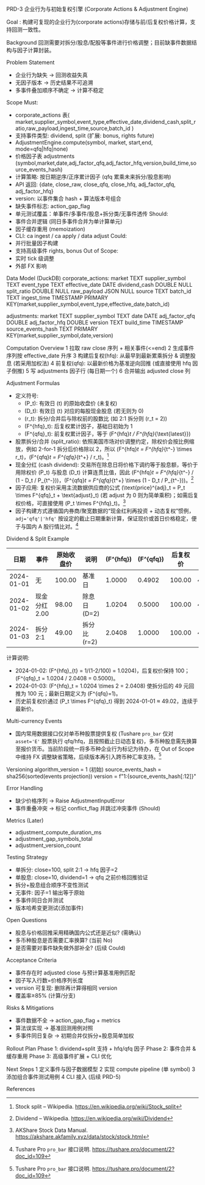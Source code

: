 PRD-3 企业行为与初始复权引擎 (Corporate Actions & Adjustment Engine)

Goal
: 构建可复现的企业行为(corporate actions)存储与前/后复权价格计算，支持回测一致性。

Background
回测需要对拆分/股息/配股等事件进行价格调整；目前缺事件数据结构与因子计算封装。

Problem Statement
- 企业行为缺失 → 回测收益失真
- 无因子版本 → 历史结果不可追溯
- 多事件叠加顺序不确定 → 计算不稳定

Scope
Must:
- corporate_actions 表( market,supplier_symbol,event_type,effective_date,dividend_cash,split_ratio,raw_payload,ingest_time,source,batch_id )
- 支持事件类型: dividend, split (扩展: bonus, rights future)
- AdjustmentEngine.compute(symbol, market, start,end, mode=qfq|hfq|none)
- 价格因子表 adjustments (symbol,market,date,adj_factor_qfq,adj_factor_hfq,version,build_time,source_events_hash)
- 计算策略: 按日期逆序/正序累计因子 (qfq 累乘未来拆分/股息影响)
- API 返回: {date, close_raw, close_qfq, close_hfq, adj_factor_qfq, adj_factor_hfq}
- version: 以事件集合 hash + 算法版本号组合
- 缺失事件标志: action_gap_flag
- 单元测试覆盖：单事件/多事件/股息+拆分类/无事件透传
Should:
- 事件合并逻辑 (同日多事件合并为单计算单元)
- 因子缓存重用 (memoization)
- CLI: ca ingest / ca apply / data adjust
Could:
- 并行批量因子构建
- 支持高级事件 rights, bonus
Out of Scope:
- 实时 tick 级调整
- 外部 FX 影响

Data Model (DuckDB)
corporate_actions:
  market TEXT
  supplier_symbol TEXT
  event_type TEXT
  effective_date DATE
  dividend_cash DOUBLE NULL
  split_ratio DOUBLE NULL
  raw_payload JSON NULL
  source TEXT
  batch_id TEXT
  ingest_time TIMESTAMP
  PRIMARY KEY(market,supplier_symbol,event_type,effective_date,batch_id)

adjustments:
  market TEXT
  supplier_symbol TEXT
  date DATE
  adj_factor_qfq DOUBLE
  adj_factor_hfq DOUBLE
  version TEXT
  build_time TIMESTAMP
  source_events_hash TEXT
  PRIMARY KEY(market,supplier_symbol,date,version)

Computation Overview
1 拉取 raw close 序列 + 相关事件(<=end)
2 生成事件序列按 effective_date 升序
3 构建后复权(hfq): 从最早到最新累乘拆分 & 调整股息 (若采用加权法)
4 前复权(qfq): 以最新价格为基准逆向回推 (或直接使用 hfq 因子倒推)
5 写 adjustments 因子行 (每日期一个)
6 合并输出 adjusted close 列

Adjustment Formulas
- 定义符号:
  - \(P_t\): 有效日 \(t\) 的原始收盘价 (未复权)
  - \(D_t\): 有效日 \(t\) 对应的每股现金股息 (若无则为 0)
  - \(r_t\): 拆分/合并后与除权前的股数比 (如 2:1 拆分则 \(r_t = 2\))
  - \(F^{hfq}_t\): 后复权累计因子，基础日初始为 1
  - \(F^{qfq}_t\): 前复权累计因子，等于 \(F^{hfq}_t / F^{hfq}_{\text{latest}}\)
- 股票拆分/合并 (split_ratio): 依照美国市场对价调整约定，除权价会按比例缩放，例如 2-for-1 拆分后价格除以 2，所以 \(F^{hfq}_t = F^{hfq}_{t^-} \times r_t\)，\(F^{qfq}_t = F^{qfq}_{t^+} / r_t\)。[^1]
- 现金分红 (cash dividend): 交易所在除息日将价格下调约等于股息额，等价于用除权价 \(P_t\) 与股息 \(D_t\) 计算连贯比值，因此 \(F^{hfq}_t = F^{hfq}_{t^-} / (1 - D_t / P_{t^-})\)，\(F^{qfq}_t = F^{qfq}_{t^+} \times (1 - D_t / P_{t^-})\)。[^2]
- 因子应用: 复权价采用主流数据供应商的公式 \(\text{price}^{adj}_t = P_t \times F^{qfq}_t + \text{adjust}_t\) (若 adjust 为 0 则为简单乘积)；如需后复权价格，可直接使用 \(P_t \times F^{hfq}_t\)。[^3]
- 因子构建方式遵循国内券商/聚宽数据的“现金红利再投资 + 动态复权”惯例，`adj='qfq'|'hfq'` 按设定的截止日期重新计算，保证现价或首日价格稳定，便于与国内 A 股行情比对。[^4]

Dividend & Split Example

日期 | 事件 | 原始收盘价 | 说明 | \(F^{hfq}\) | \(F^{qfq}\) | 后复权价 | 前复权价
---|---|---|---|---|---|---|---
2024-01-01 | 无 | 100.00 | 基准日 | 1.0000 | 0.4902 | 100.00 | 49.02
2024-01-02 | 现金分红 2.00 | 98.00 | 除息日 \(D=2\) | 1.0204 | 0.5000 | 100.00 | 49.00
2024-01-03 | 拆分 2:1 | 49.00 | 拆分比 \(r=2\) | 2.0408 | 1.0000 | 100.00 | 49.00

计算说明:
- 2024-01-02: \(F^{hfq}_{t} = 1/(1-2/100) = 1.0204\)，后复权价保持 100；\(F^{qfq}_t = 1.0204 / 2.0408 = 0.5000\)。
- 2024-01-03: \(F^{hfq}_t = 1.0204 \times 2 = 2.0408\) 使拆分后的 49 元回推为 100 元；最新日期定义为 \(F^{qfq}=1\)。
- 历史前复权价通过 \(P_t \times F^{qfq}_t\) 得到 2024-01-01 ≈ 49.02，连续于最新价。

Multi-currency Events

- 国内常用数据接口仅对单币种股票提供复权 (Tushare `pro_bar` 仅对 `asset='E'` 股票执行 qfq/hfq，且按照截止日动态复权)，多币种股息需先换算至报价货币。当前阶段统一将多币种企业行为标记为待办，在 Out of Scope 中维持 FX 调整缺省策略，后续版本再引入跨币种汇率支持。[^4]

Versioning
algorithm_version = 1 (初始)
source_events_hash = sha256(sorted(events projection))
version = f"1:{source_events_hash[:12]}"

Error Handling
- 缺少价格序列 → Raise AdjustmentInputError
- 事件重叠冲突 → 标记 conflict_flag 并跳过冲突事件 (Should)

Metrics (Later)
- adjustment_compute_duration_ms
- adjustment_gap_symbols_total
- adjustment_version_count

Testing Strategy
- 单拆分: close=100, split 2:1 -> hfq 因子=2
- 单股息: close=10, dividend=1 -> qfq 之前价格回推验证
- 拆分+股息组合顺序不变性测试
- 无事件: 因子=1 输出等于原始
- 多事件同日合并测试
- 版本哈希变更测试(添加事件)

Open Questions
- 股息与价格回推采用精确国内公式还是近似? (需确认)
- 多币种股息是否需要汇率换算? (当前 No)
- 是否需要对事件缺失做外部补全? (后续 Could)

Acceptance Criteria
- 事件存在时 adjusted close 与预计算基准用例匹配
- 因子写入行数=价格序列长度
- version 可复现: 删除再计算得相同 version
- 覆盖率≥85% (计算/分支)

Risks & Mitigations
- 事件数据不全 → action_gap_flag + metrics
- 算法误实现 → 基准回测用例对照
- 多事件同日复杂 → 初期合并仅拆分+股息简单加权

Rollout Plan
Phase 1: dividend+split 支持 + hfq/qfq 因子
Phase 2: 事件合并 & 缓存重用
Phase 3: 高级事件扩展 + CLI 优化

Next Steps
1 定义事件与因子数据模型
2 实现 compute pipeline (单 symbol)
3 添加组合事件测试用例
4 CLI 接入 (后续 PRD-5)

References
[^1]: Stock split – Wikipedia. https://en.wikipedia.org/wiki/Stock_split
[^2]: Dividend – Wikipedia. https://en.wikipedia.org/wiki/Dividend
[^3]: AKShare Stock Data Manual. https://akshare.akfamily.xyz/data/stock/stock.html
[^4]: Tushare Pro `pro_bar` 接口说明. https://tushare.pro/document/2?doc_id=109

